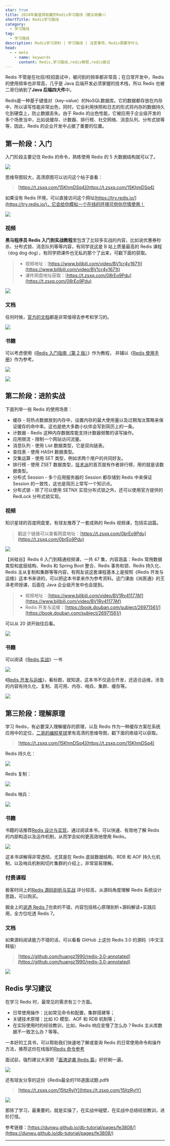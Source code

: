 ```yaml
---
star: true
title: 2024年最值得收藏的Redis学习路线（建议收藏🔥）
shortTitle: Redis学习路线
category:
  - 学习路线
tag:
  - 学习路线
description: Redis学习资料 | 学习路线 | 注意事项，Redis需要学什么
head:
  - - meta
    - name: keywords
      content: Redis,学习路线,redis教程,redis面试
---
```



Redis 不管是在社招/校招面试中，被问到的频率都非常高；在日常开发中，Redis 的使用频率也非常高，几乎是 Java 后端开发必须掌握的技术栈，所以 Redis 也被二哥归纳到了**Java 后端四大件**中。

Redis是一种基于键值对（key-value）的NoSQL数据库。它的数据都存放在内存中，所以读写性能非常出色，同时，它会利用快照和日志的形式将内存的数据持久化到硬盘上，防止数据丢失。由于 Redis 的出色性能，它被应用于企业级开发的多个场景当中，比如说缓存、计数器、排行榜、社交网络、消息队列、分布式锁等等，因此，Redis 的企业开发中占据了重要的位置。

## 第一阶段：入门

入门阶段主要记住 Redis 的命令，熟练使用 Redis 的 5 大数据结构就可以了。


![](https://cdn.tobebetterjavaer.com/stutymore/redis-20231211213719.png)

思维导图较大，高清原图可以访问这个帖子查看：

>[https://t.zsxq.com/15KhmDSq4](https://t.zsxq.com/15KhmDSq4)


如果没有 Redis 环境，可以直接访问这个网址[https://try.redis.io/](https://try.redis.io/)，它会给你模拟一个在线的环境可供你尽情使用！

![](http://cdn.tobebetterjavaer.com/tobebetterjavaer/images/xuexiluxian/redis-5489d827-06c7-4083-8a31-c097919a0a6e.png)

### 视频

**黑马程序员 Redis 入门到实战教程**里包含了比较多实战的内容，比如说优惠券秒杀、分布式锁、消息队列等等内容，有同学说这是 B 站上质量最高的 Redis 课程（dog dog dog），有同学把课件也无私的那个了出来，可戳下面的获取。

> - 视频地址：[https://www.bilibili.com/video/BV1cr4y1671t](https://www.bilibili.com/video/BV1cr4y1671t)
> - 课件网盘地址获取：[https://t.zsxq.com/08rEo9Pdu](https://t.zsxq.com/08rEo9Pdu)

![](http://cdn.tobebetterjavaer.com/tobebetterjavaer/images/xuexiluxian/redis-42250de0-ee45-4a18-800b-db8a56ae7e9e.png)

### 文档

任何时候，[官方的文档](https://www.redis.net.cn/tutorial/3501.html)都是非常值得去参考和学习的。

![](http://cdn.tobebetterjavaer.com/tobebetterjavaer/images/xuexiluxian/redis-6e42ffac-d6aa-4d4a-8a9b-30997f2ec21c.png)

### 书籍

可以考虑使用《[Redis 入门指南（第 2 版）](https://book.douban.com/subject/26419240/)》作为教程， 并辅以《[Redis 使用手册](https://book.douban.com/subject/34836750/)》作为参考。

![](http://cdn.tobebetterjavaer.com/tobebetterjavaer/images/xuexiluxian/redis-f5b806d5-eb1f-4f0f-a84b-936510bb1378.png)

![](http://cdn.tobebetterjavaer.com/tobebetterjavaer/images/xuexiluxian/redis-8ff0deed-c95f-43e2-80cd-38c3758a5076.png)

## 第二阶段：进阶实战

下面列举一些 Redis 的使用场景：

- 缓存 - 将热点数据放到内存中，设置内存的最大使用量以及过期淘汰策略来保证缓存的命中率。这也是绝大多数小伙伴会写到简历上的一条。
- 计数器 - Redis 这种内存数据库能支持计数器频繁的读写操作。
- 应用限流 - 限制一个网站访问流量。
- 消息队列 - 使用 List 数据类型，它是双向链表。
- 查找表 - 使用 HASH 数据类型。
- 交集运算 - 使用 SET 类型，例如求两个用户的共同好友。
- 排行榜 - 使用 ZSET 数据类型，[技术派](https://paicoding.com/)的首页就有作者排行榜，用的就是该数据类型。
- 分布式 Session - 多个应用服务器的 Session 都存储到 Redis 中来保证 Session 的一致性，这也是简历上常写一个知识点。
- 分布式锁 - 除了可以使用 SETNX 实现分布式锁之外，还可以使用官方提供的 RedLock 分布式锁实现。

### 视频

知识星球的百度网盘里，有球友推荐了一套成熟的 Redis 视频课，包括实战篇。

> 戳这个链接可以查看网盘地址：[https://t.zsxq.com/0brEo9Pdu](https://t.zsxq.com/0brEo9Pdu)

![](http://cdn.tobebetterjavaer.com/tobebetterjavaer/images/xuexiluxian/redis-1f55aa01-00af-4237-a7b6-0ce57d0d4ba4.png)

【尚硅谷】Redis 6 入门到精通视频课，一共 47 集，内容涵盖：Redis 常用数据类型和底层结构、Redis 和 Spring Boot 整合、Redis 事务和锁、Redis 持久化、Redis 主从复制和集群等等内容，有网友说这套课程基本上是按照《Redis 开发与运维》这本书来讲的，可以把这本书拿来作为参考资料。这门课由《尚医通》的王泽老师授课，后面在 Java 企业级开发中也会提到。

> - 视频地址：[https://www.bilibili.com/video/BV1Rv41177Af](https://www.bilibili.com/video/BV1Rv41177Af)
> - Redis 开发与运维：[https://book.douban.com/subject/26971561/](https://book.douban.com/subject/26971561/)

可以从 20 讲开始往后看。

![](http://cdn.tobebetterjavaer.com/tobebetterjavaer/images/xuexiluxian/redis-83e1614d-2ad0-470b-880a-30e7271b4693.png)

### 书籍

可以阅读《[Redis 实战](http://redisinaction.com/)》一书

![](http://cdn.tobebetterjavaer.com/tobebetterjavaer/images/xuexiluxian/redis-8cf00119-6403-4353-adbd-657207eab76d.png)

《[Redis 开发与运维](https://book.douban.com/subject/26971561/)》，看标题，就知道，这本书不仅适合开发，还适合运维，涉及的内容有持久化、复制、高可用、内存、哨兵、集群、缓存等。

![](http://cdn.tobebetterjavaer.com/tobebetterjavaer/images/xuexiluxian/redis-38eda851-7b0e-48fa-a883-f6f6d6cda377.png)

## 第三阶段：理解原理

学习 Redis，有必要深入理解缓存的原理，以及 Redis 作为一种缓存方案在系统应用中的定位，[二哥的编程星球](https://javabetter.cn/zhishixingqiu/)里有高清的思维导图，戳下面的练级可以获取。

>[https://t.zsxq.com/15KhmDSq4](https://t.zsxq.com/15KhmDSq4)

Redis 持久化：

![](https://cdn.tobebetterjavaer.com/stutymore/redis-20231211213827.png)

Redis 复制：

![](https://cdn.tobebetterjavaer.com/stutymore/redis-20231211213855.png)

Redis 哨兵：

![](https://cdn.tobebetterjavaer.com/stutymore/redis-20231211213909.png)

### 书籍

书籍的话推荐[Redis 设计与实现](https://book.douban.com/subject/25900156/)，通过阅读本书，可以快速、有效地了解 Redis 的内部构造以及运作机制，从而学会如何更高效地使用 Redis。

![](http://cdn.tobebetterjavaer.com/tobebetterjavaer/images/xuexiluxian/redis-29c02c58-f2ee-43f3-82c8-6ebb54895296.png)

这本书讲解得非常透彻，尤其是在 Redis 底层数据结构、RDB 和 AOF 持久化机制，以及哨兵机制和切片集群的介绍上，非常容易理解。

### 付费课程

极客时间上的[Redis 源码剖析与实战](http://gk.link/a/11Xgq) 评分较高，从源码角度理解 Redis 系统设计思路，可以购买。

掘金上的[说透 Redis 7](https://s.juejin.cn/ds/BpVxYpF/)也卖的不错，内容包括核心原理剖析+源码解读+实践应用，全方位吃透 Redis 7。

### 文档

如果源码阅读能力不错的话，可以看看 GitHub 上这份 Redis 3.0 的源码（中文注释版）

>[https://github.com/huangz1990/redis-3.0-annotated](https://github.com/huangz1990/redis-3.0-annotated)

![](http://cdn.tobebetterjavaer.com/tobebetterjavaer/images/xuexiluxian/redis-4a356dc1-a32e-4dcb-b7f0-4137bc0a6c94.png)

## Redis 学习建议

在学习 Redis 时，最常见的需求有三个方面。

- 日常使用操作：比如常见命令和配置，集群搭建等；
- 关键技术原理：比如 IO 模型、AOF 和 RDB 机制等；
- 在实际使用时的经验教训，比如，Redis 响应变慢了怎么办？Redis 主从库数据不一致怎么办？等等。

一本好的工具书，可以帮助我们快速地了解或查询 Redis 的日常使用命令和操作方法，推荐这份在线版的[Redis 命令参考](http://redisdoc.com/)

面试前，强烈建议大家把「[面渣逆袭 Redis 篇](https://javabetter.cn/sidebar/sanfene/redis.html)」好好刷一遍。

![](https://cdn.tobebetterjavaer.com/tobebetterjavaer/images/nice-article/weixin-tuxbgzdtdl-b98e0491-72f5-468a-a3a9-b55d8c205a14.jpg)

还有球友分享的这份《Redis最全的116道面试题.pdf》

>[https://t.zsxq.com/15ltzRylY](https://t.zsxq.com/15ltzRylY)


![](https://cdn.tobebetterjavaer.com/stutymore/redis-20231211214004.png)


那除了学习，最重要的，就是实操了，在实战中碰壁，在实战中总结经验教训，进阶打怪。

参考链接：[https://dunwu.github.io/db-tutorial/pages/fe3808/](https://dunwu.github.io/db-tutorial/pages/fe3808/)

----





